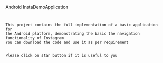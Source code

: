 Android InstaDemoApplication
~~~~~~~~~~~~~~~~~~~~


This project contains the full implementation of a basic application for
the Android platform, demonstrating the basic the navigation functionality of Instagram
You can download the code and use it as per requirement


Please click on star button if it is useful to you
